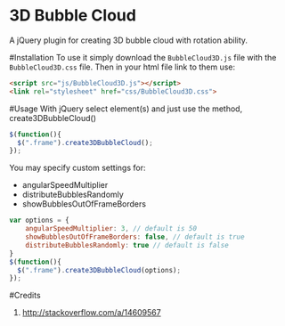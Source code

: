 # 3D Bubble Cloud
A jQuery plugin for creating 3D bubble cloud with rotation ability.

#Installation
To use it simply download the `BubbleCloud3D.js` file with the `BubbleCloud3D.css` file. Then in your html file link to them use:
```html
<script src="js/BubbleCloud3D.js"></script>
<link rel="stylesheet" href="css/BubbleCloud3D.css">
```
#Usage
With jQuery select element(s) and just use the method, create3DBubbleCloud()

```js
$(function(){
  $(".frame").create3DBubbleCloud();
});
```

You may specify custom settings for:
- angularSpeedMultiplier
- distributeBubblesRandomly
- showBubblesOutOfFrameBorders

```js
var options = {
    angularSpeedMultiplier: 3, // default is 50
    showBubblesOutOfFrameBorders: false, // default is true
    distributeBubblesRandomly: true // default is false
}
$(function(){
  $(".frame").create3DBubbleCloud(options);
});
```

#Credits
1. http://stackoverflow.com/a/14609567
